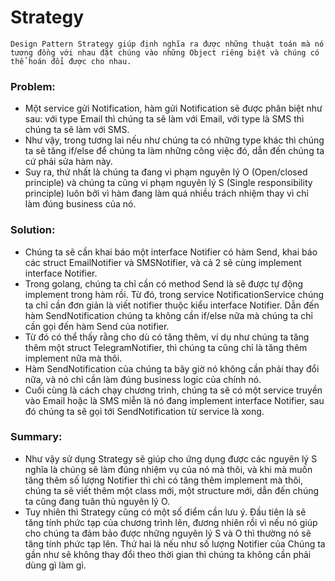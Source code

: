 # Strategy

```plaintext
Design Pattern Strategy giúp định nghĩa ra được những thuật toán mà nó tương đồng với nhau đặt chúng vào những Object riêng biệt và chúng có thể hoán đổi được cho nhau.
```

### Problem:

- Một service gửi Notification, hàm gửi Notification sẽ được phân biệt như sau: với type Email thì chúng ta sẽ làm với Email, với type là SMS thì chúng ta sẽ làm với SMS.
- Như vậy, trong tương lai nếu như chúng ta có những type khác thì chúng ta sẽ tăng if/else để chúng ta làm những công việc đó, dẫn đến chúng ta cứ phải sửa hàm này.
- Suy ra, thứ nhất là chúng ta đang vi phạm nguyên lý O (Open/closed principle) và chúng ta cũng vi phạm nguyên lý S (Single responsibility principle) luôn bởi vì hàm đang làm quá nhiều trách nhiệm thay vì chỉ làm đúng business của nó.

### Solution:

- Chúng ta sẽ cần khai báo một interface Notifier có hàm Send, khai báo các struct EmailNotifier và SMSNotifier, và cả 2 sẽ cùng implement interface Notifier.
- Trong golang, chúng ta chỉ cần có method Send là sẽ được tự động implement trong hàm rồi. Từ đó, trong service NotificationService chúng ta chỉ cần đơn giản là viết notifier thuộc kiểu interface Notifier. Dẫn đến hàm SendNotification chúng ta không cần if/else nữa mà chúng ta chỉ cần gọi đến hàm Send của notifier.
- Từ đó có thể thấy rằng cho dù có tăng thêm, ví dụ như chúng ta tăng thêm một struct TelegramNotifier, thì chúng ta cũng chỉ là tăng thêm implement nữa mà thôi.
- Hàm SendNotification của chúng ta bây giờ nó không cần phải thay đổi nữa, và nó chỉ cần làm đúng business logic của chính nó.
- Cuối cùng là cách chạy chương trình, chúng ta sẽ có một service truyền vào Email hoặc là SMS miễn là nó đang implement interface Notifier, sau đó chúng ta sẽ gọi tới SendNotification từ service là xong.

### Summary:

- Như vậy sử dụng Strategy sẽ giúp cho ứng dụng được các nguyên lý S nghĩa là chúng sẽ làm đúng nhiệm vụ của nó mà thôi, và khi mà muốn tăng thêm số lượng Notifier thì chỉ có tăng thêm implement mà thôi, chúng ta sẽ viết thêm một class mới, một structure mới, dẫn đến chúng ta cũng đang tuân thủ nguyên lý O.
- Tuy nhiên thì Strategy cũng có một số điểm cần lưu ý. Đầu tiên là sẽ tăng tính phức tạp của chương trình lên, đương nhiên rồi vì nếu nó giúp cho chúng ta đảm bảo được những nguyên lý S và O thì thường nó sẽ tăng tính phức tạp lên. Thứ hai là nếu như số lượng Notifier của Chúng ta gần như sẽ không thay đổi theo thời gian thì chúng ta không cần phải dùng gì làm gì.
